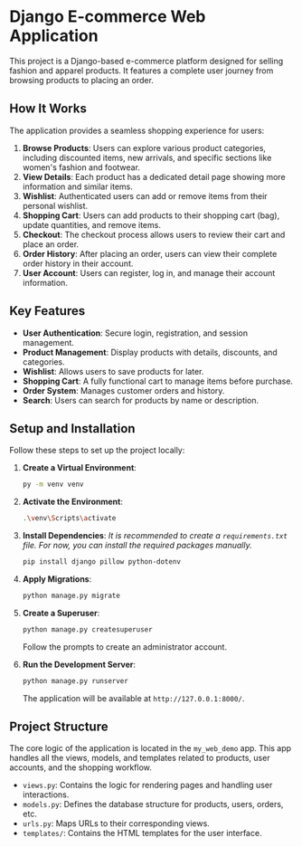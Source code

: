 # Django E-commerce Web Application

This project is a Django-based e-commerce platform designed for selling fashion and apparel products. It features a complete user journey from browsing products to placing an order.

## How It Works

The application provides a seamless shopping experience for users:

1.  **Browse Products**: Users can explore various product categories, including discounted items, new arrivals, and specific sections like women's fashion and footwear.
2.  **View Details**: Each product has a dedicated detail page showing more information and similar items.
3.  **Wishlist**: Authenticated users can add or remove items from their personal wishlist.
4.  **Shopping Cart**: Users can add products to their shopping cart (bag), update quantities, and remove items.
5.  **Checkout**: The checkout process allows users to review their cart and place an order.
6.  **Order History**: After placing an order, users can view their complete order history in their account.
7.  **User Account**: Users can register, log in, and manage their account information.

## Key Features

-   **User Authentication**: Secure login, registration, and session management.
-   **Product Management**: Display products with details, discounts, and categories.
-   **Wishlist**: Allows users to save products for later.
-   **Shopping Cart**: A fully functional cart to manage items before purchase.
-   **Order System**: Manages customer orders and history.
-   **Search**: Users can search for products by name or description.

## Setup and Installation

Follow these steps to set up the project locally:

1.  **Create a Virtual Environment**:
    ```bash
    py -m venv venv
    ```

2.  **Activate the Environment**:
    ```bash
    .\venv\Scripts\activate
    ```

3.  **Install Dependencies**:
    *It is recommended to create a `requirements.txt` file. For now, you can install the required packages manually.*
    ```bash
    pip install django pillow python-dotenv
    ```

4.  **Apply Migrations**:
    ```bash
    python manage.py migrate
    ```

5.  **Create a Superuser**:
    ```bash
    python manage.py createsuperuser
    ```
    Follow the prompts to create an administrator account.

6.  **Run the Development Server**:
    ```bash
    python manage.py runserver
    ```
    The application will be available at `http://127.0.0.1:8000/`.

## Project Structure

The core logic of the application is located in the `my_web_demo` app. This app handles all the views, models, and templates related to products, user accounts, and the shopping workflow.

-   `views.py`: Contains the logic for rendering pages and handling user interactions.
-   `models.py`: Defines the database structure for products, users, orders, etc.
-   `urls.py`: Maps URLs to their corresponding views.
-   `templates/`: Contains the HTML templates for the user interface.